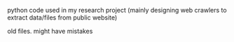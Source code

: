 python code used in my research project (mainly designing web crawlers to extract data/files from public website)

old files. might have mistakes
